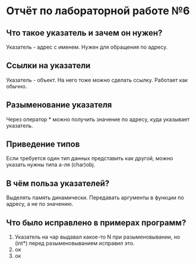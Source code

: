 # Отчёт по лабораторной работе №6

## Что такое указатель и зачем он нужен?

Указатель - адрес с именем. Нужен для обращения по адресу.

## Ссылки на указатели

Указатель - объект. На него тоже можно сделать ссылку. Работает как обычно.

## Разыменование указателя

Через оператор * можно получить значение по адресу, куда указывает указатель.

## Приведение типов

Если требуется один тип данных представить как другой, можно указать нужны типа а-ля (сhar)obj.

## В чём польза указателей?

Выделять память динамически. Передавать аргументы в функции по адресу, а не по значению.

## Что было исправлено в примерах программ?

1. Указатель на чар выдавал какое-то N при разыменовывании, но (int*) перед разыменовыванием исправил это.
2. ок
3. ок
